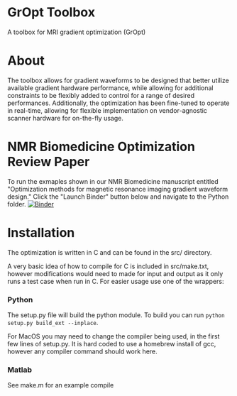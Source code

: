# GrOpt Toolbox
A toolbox for MRI gradient optimization (GrOpt)

# About
The toolbox allows for gradient waveforms to be designed that better utilize available gradient hardware performance, while allowing for additional constraints to be flexibly added to control for a range of desired performances. Additionally, the optimization has been fine-tuned to operate in real-time, allowing for flexible implementation on vendor-agnostic scanner hardware for on-the-fly usage.

# NMR Biomedicine Optimization Review Paper
To run the exmaples shown in our NMR Biomedicine manuscript entitled "Optimization methods for magnetic resonance imaging gradient waveform design." Click the "Launch Binder" button below and navigate to the Python folder.
[![Binder](https://mybinder.org/badge_logo.svg)](https://mybinder.org/v2/gh/cmr-group/gropt/nmrb_optimization)

# Installation
The optimization is written in C and can be found in the src/ directory.

A very basic idea of how to compile for C is included in src/make.txt, however modifications would need to made for input and output as it only runs a test case when run in C.  For easier usage use one of the wrappers:

### Python

The setup.py file will build the python module.  To build you can run `python setup.py build_ext --inplace`.  

For MacOS you may need to change the compiler being used, in the first few lines of setup.py.  It is hard coded to use a homebrew install of gcc, however any compiler command should work here.

### Matlab

See make.m for an example compile
